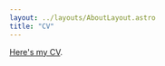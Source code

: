 ```yaml
---
layout: ../layouts/AboutLayout.astro
title: "CV"
---
```

[Here's my CV](../assets/CV_2024-05-23_Elouan_GARDES.pdf).